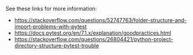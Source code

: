 See these links for more information:

  * https://stackoverflow.com/questions/52747763/folder-structure-and-import-problems-with-pytest
  * https://docs.pytest.org/en/7.1.x/explanation/goodpractices.html
  * https://stackoverflow.com/questions/26804421/python-project-directory-structure-pytest-trouble
